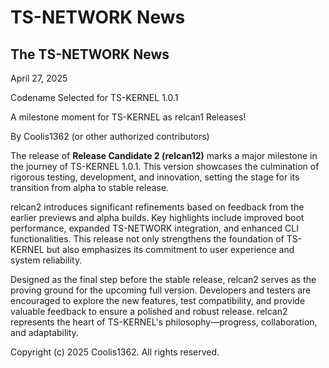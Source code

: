 # TS-NETWORK News

## The TS-NETWORK News

April 27, 2025

Codename Selected for TS-KERNEL 1.0.1

A milestone moment for TS-KERNEL as relcan1 Releases!

By Coolis1362 (or other authorized contributors)

The release of **Release Candidate 2 (relcan12)** marks a major milestone in the journey of TS-KERNEL 1.0.1. This version showcases the culmination of rigorous testing, development, and innovation, setting the stage for its transition from alpha to stable release.

relcan2 introduces significant refinements based on feedback from the earlier previews and alpha builds. Key highlights include improved boot performance, expanded TS-NETWORK integration, and enhanced CLI functionalities. This release not only strengthens the foundation of TS-KERNEL but also emphasizes its commitment to user experience and system reliability.

Designed as the final step before the stable release, relcan2 serves as the proving ground for the upcoming full version. Developers and testers are encouraged to explore the new features, test compatibility, and provide valuable feedback to ensure a polished and robust release. relcan2 represents the heart of TS-KERNEL's philosophy—progress, collaboration, and adaptability.

Copyright (c) 2025 Coolis1362. All rights reserved.
